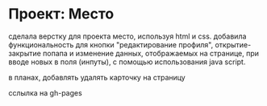 # Проект: Место

сделала верстку для проекта место, используя html и css. добавила функциональность для кнопки "редактирование профиля", открытие-закрытие попапа и изменение данных, отображаемых на странице, при вводе новых в поля (инпуты), с помощью использования java script.

в планах, добавлять удалять карточку на страницу

сслылка на gh-pages